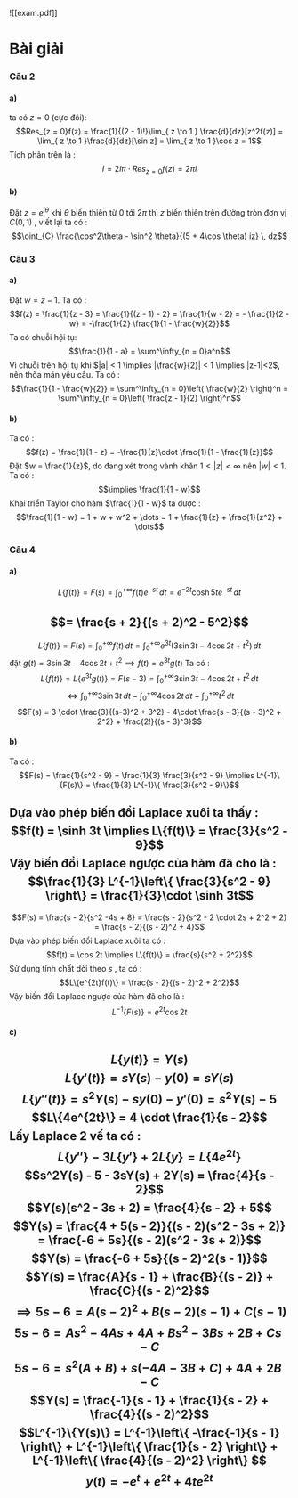 ![[exam.pdf]]

# Bài giải 
### Câu 2

#### a)
ta có $z = 0$ (cực đôi):
$$Res_{z = 0}f(z) = \frac{1}{(2 - 1)!}\lim_{ z \to 1 }  \frac{d}{dz}[z^2f(z)] = \lim_{ z \to 1 }\frac{d}{dz}[\sin z] = \lim_{ z \to 1 }\cos z = 1$$
Tích phân trên là :
$$I = 2i\pi \cdot Res_{z=0}f(z) = 2\pi i$$
#### b)
Đặt $z = e^{i\theta}$ khi $\theta$ biến thiên từ $0$ tới $2\pi$ thì $z$ biến thiên trên đường tròn đơn vị $C(0,1)$ , viết lại ta có :
$$\oint_{C} \frac{\cos^2\theta - \sin^2 \theta}{(5 + 4\cos \theta) iz} \, dz$$
$$$$
### Câu 3
#### a)
Đặt $w = z - 1$. Ta có :
$$f(z) = \frac{1}{z - 3} = \frac{1}{(z - 1) - 2} = \frac{1}{w - 2} = - \frac{1}{2 - w} = -\frac{1}{2} \frac{1}{1 - \frac{w}{2}}$$
Ta có chuỗi hội tụ:
$$\frac{1}{1 - a} = \sum^\infty_{n = 0}a^n$$
Vì chuỗi trên hội tụ khi $|a| < 1 \implies |\frac{w}{2}| < 1 \implies |z-1|<2$, nên thõa mãn yêu cầu.
Ta có :
$$\frac{1}{1 - \frac{w}{2}} = \sum^\infty_{n = 0}\left( \frac{w}{2} \right)^n = \sum^\infty_{n = 0}\left( \frac{z - 1}{2} \right)^n$$
#### b)
Ta có : 
$$f(z) = \frac{1}{1 - z} = -\frac{1}{z}\cdot \frac{1}{1 - \frac{1}{z}}$$
Đặt $w = \frac{1}{z}$, do đang xét trong vành khăn $1 < |z| < \infty$ nên $|w| < 1$. Ta có :
$$\implies \frac{1}{1 - w}$$
Khai triển Taylor cho hàm $\frac{1}{1 - w}$ ta được :
$$\frac{1}{1 - w} = 1 + w + w^2 + \dots = 1 + \frac{1}{z} + \frac{1}{z^2} + \dots$$
### Câu 4
#### a)
$$L\{f(t)\} = F(s)= \int_{0}^{+\infty}f(t)e^{-st}\,dt = e^{-2t}\cosh 5t e^{-st}\, dt$$


$$= \frac{s + 2}{(s + 2)^2 - 5^2}$$
---
$$L\{f(t)\} = F(s) = \int_{0}^{+\infty} f(t)\,dt = \int_{0}^{+\infty} e^{3t}(3\sin 3t - 4\cos 2t + t^2)\,dt $$
đặt $g(t) = 3\sin 3t - 4\cos 2t + t^2 \implies f(t) = e^{3t}g(t)$ Ta có :
$$L\{f(t)\} = L\{e^{3t}g(t)\} = F(s - 3) = \int_{0}^{+\infty} 3\sin 3t - 4\cos 2t + t^2\,dt$$
$$\Leftrightarrow \int_{0}^{+\infty}3\sin 3t\, dt - \int_{0}^{+\infty} 4\cos 2t\, dt + \int_{0}^{+\infty} t^2 \,dt$$
$$F(s) = 3 \cdot \frac{3}{(s-3)^2 + 3^2} - 4\cdot \frac{s - 3}{(s - 3)^2 + 2^2} + \frac{2!}{(s - 3)^3}$$
#### b)
Ta có :
$$F(s) = \frac{1}{s^2 - 9} = \frac{1}{3} \frac{3}{s^2 - 9} \implies L^{-1}\{F(s)\} = \frac{1}{3} L^{-1}\{ \frac{3}{s^2 - 9}\}$$

Dựa vào phép biến đổi Laplace xuôi ta thấy :
$$f(t) = \sinh 3t \implies L\{f(t)\} = \frac{3}{s^2 - 9}$$
Vậy biến đổi Laplace ngược của hàm đã cho là :
$$\frac{1}{3} L^{-1}\left\{  \frac{3}{s^2 - 9} \right\} = \frac{1}{3}\cdot \sinh 3t$$
---
$$F(s) = \frac{s - 2}{s^2 -4s + 8} = \frac{s - 2}{s^2 - 2 \cdot 2s + 2^2 + 2} = \frac{s - 2}{(s - 2)^2 + 4}$$
Dựa vào phép biến đổi Laplace xuôi ta có :
$$f(t) = \cos 2t \implies L\{f(t)\} = \frac{s}{s^2 + 2^2}$$
Sử dụng tính chất dời theo $s$ , ta có :
$$L\{e^{2t}f(t)\} = \frac{s - 2}{(s - 2)^2 + 2^2}$$
Vậy biến đổi Laplace ngược của hàm đã cho là :
$$L^{-1}\{F(s)\} = e^{2t}\cos 2t$$
#### c)
$$L\{y(t)\} = Y(s)$$
$$L\{y'(t)\} = sY(s) - y(0) = sY(s)$$
$$L\{y''(t)\} = s^2Y(s) - sy(0) - y'(0) = s^2Y(s) - 5$$
$$L\{4e^{2t}\} = 4 \cdot \frac{1}{s - 2}$$
Lấy Laplace 2 vế ta có :
$$L\{y''\} - 3L\{y'\} + 2L\{y\} = L\{4e^{2t}\}$$
$$s^2Y(s) - 5 - 3sY(s) + 2Y(s) = \frac{4}{s - 2}$$
$$Y(s)(s^2 - 3s + 2) = \frac{4}{s - 2} + 5$$
$$Y(s) = \frac{4 + 5(s - 2)}{(s - 2)(s^2 - 3s + 2)} = \frac{-6 + 5s}{(s - 2)(s^2 - 3s + 2)}$$
$$Y(s) = \frac{-6 + 5s}{(s - 2)^2(s - 1)}$$
$$Y(s) = \frac{A}{s - 1} + \frac{B}{(s - 2)} + \frac{C}{(s - 2)^2}$$
$$\implies 5s - 6 = A(s - 2)^2 + B(s-2)(s-1) + C( s- 1)$$
$$5s - 6 = As^2 - 4As + 4A + Bs^2 - 3Bs + 2B + Cs - C$$
$$5s - 6 = s^2(A + B) + s(-4A - 3B + C) + 4A + 2B - C$$
$$Y(s) =  \frac{-1}{s - 1} + \frac{1}{s - 2} + \frac{4}{(s - 2)^2}$$
$$L^{-1}\{Y(s)\} = L^{-1}\left\{ -\frac{-1}{s - 1} \right\}  + L^{-1}\left\{ \frac{1}{s - 2} \right\} + L^{-1}\left\{ \frac{4}{(s - 2)^2} \right\} $$
$$y(t) = -e^{t} + e^{2t} + 4te^{2t}$$
---
